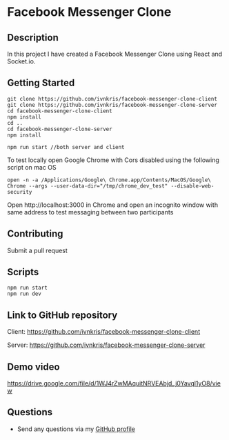 # Facebook Messenger Clone

## Description

In this project I have created a Facebook Messenger Clone using React and Socket.io.

## Getting Started

```
git clone https://github.com/ivnkris/facebook-messenger-clone-client
git clone https://github.com/ivnkris/facebook-messenger-clone-server
cd facebook-messenger-clone-client
npm install
cd ..
cd facebook-messenger-clone-server
npm install

npm run start //both server and client
```
To test locally open Google Chrome with Cors disabled using the following script on mac OS

```
open -n -a /Applications/Google\ Chrome.app/Contents/MacOS/Google\ Chrome --args --user-data-dir="/tmp/chrome_dev_test" --disable-web-security
```

Open http://localhost:3000 in Chrome and open an incognito window with same address to test messaging between two participants

## Contributing

Submit a pull request

## Scripts

```
npm run start
npm run dev
```

## Link to GitHub repository

Client:
https://github.com/ivnkris/facebook-messenger-clone-client

Server:
https://github.com/ivnkris/facebook-messenger-clone-server

## Demo video

https://drive.google.com/file/d/1WJ4rZwMAquitNRVEAbjd_j0Yavql1yO8/view

## Questions

- Send any questions via my [GitHub profile](https://github.com/ivnkris)
